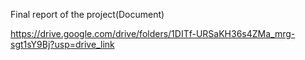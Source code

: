 Final report of the project(Document)

https://drive.google.com/drive/folders/1DITf-URSaKH36s4ZMa_mrg-sgt1sY9Bj?usp=drive_link

